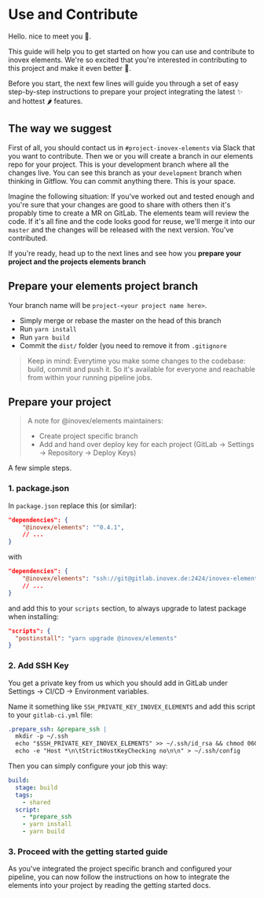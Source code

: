 # Use and Contribute

Hello. nice to meet you 👋.

This guide will help you to get started on how you can use and contribute to inovex elements. We're so excited that you're interested in contributing to this project and make it even better 💪.

Before you start, the next few lines will guide you through a set of easy step-by-step instructions to prepare your project integrating the latest ✨ and hottest 🌶️ features.

## The way we suggest

First of all, you should contact us in `#project-inovex-elements` via Slack that you want to contribute. Then we or you will create a branch in our elements repo for your project. This is your development branch where all the changes live. You can see this branch as your `development` branch when thinking in Gitflow. You can commit anything there. This is your space.

Imagine the following situation: If you've worked out and tested enough and you're sure that your changes are good to share with others then it's propably time to create a MR on GitLab. The elements team will review the code. If it's all fine and the code looks good for reuse, we'll merge it into our `master` and the changes will be released with the next version. You've contributed.

If you're ready, head up to the next lines and see how you **prepare your project and the projects elements branch**

## Prepare your elements project branch

Your branch name will be `project-<your project name here>`.

* Simply merge or rebase the master on the head of this branch
* Run `yarn install`
* Run `yarn build`
* Commit the `dist/` folder (you need to remove it from `.gitignore`

> Keep in mind: Everytime you make some changes to the codebase: build, commit and push it. So it's available for everyone and reachable from within your running pipeline jobs.

## Prepare your project

> A note for @inovex/elements maintainers:
> * Create project specific branch
> * Add and hand over deploy key for each project (GitLab -> Settings -> Repository -> Deploy Keys)

A few simple steps.

### 1. package.json

In `package.json` replace this (or similar):

```json
"dependencies": {
    "@inovex/elements": "^0.4.1",
    // ...
}
```

with

```json
"dependencies": {
    "@inovex/elements": "ssh://git@gitlab.inovex.de:2424/inovex-elements/core.git#project-<your-project-name-here>",
    // ...
}
```

and add this to your `scripts` section, to always upgrade to latest package when installing:

```json
"scripts": {
  "postinstall": "yarn upgrade @inovex/elements"
}
```

### 2. Add SSH Key

You get a private key from us which you should add in GitLab under Settings -> CI/CD -> Environment variables.

Name it something like `SSH_PRIVATE_KEY_INOVEX_ELEMENTS` and add this script to your `gitlab-ci.yml` file:

```yml
.prepare_ssh: &prepare_ssh |
  mkdir -p ~/.ssh
  echo "$SSH_PRIVATE_KEY_INOVEX_ELEMENTS" >> ~/.ssh/id_rsa && chmod 0600 ~/.ssh/id_rsa
  echo -e "Host *\n\tStrictHostKeyChecking no\n\n" > ~/.ssh/config
```

Then you can simply configure your job this way:

```yml
build:
  stage: build
  tags:
    - shared
  script:
    - *prepare_ssh
    - yarn install
    - yarn build
```

### 3. Proceed with the getting started guide

As you've integrated the project specific branch and configured your pipeline, you can now follow the instructions on how to integrate the elements into your project by reading the getting started docs.
